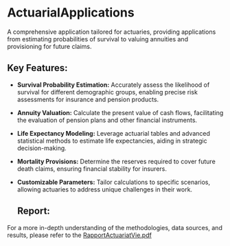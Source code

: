 # ActuarialApplications
A comprehensive application tailored for actuaries, providing applications from estimating probabilities of survival to valuing annuities and provisioning for future claims.
## Key Features:

- **Survival Probability Estimation:** Accurately assess the likelihood of survival for different demographic groups, enabling precise risk assessments for insurance and pension products.

- **Annuity Valuation:** Calculate the present value of cash flows, facilitating the evaluation of pension plans and other financial instruments.

- **Life Expectancy Modeling:** Leverage actuarial tables and advanced statistical methods to estimate life expectancies, aiding in strategic decision-making.

- **Mortality Provisions:** Determine the reserves required to cover future death claims, ensuring financial stability for insurers.

- **Customizable Parameters:** Tailor calculations to specific scenarios, allowing actuaries to address unique challenges in their work.

  ## Report:

For a more in-depth understanding of the methodologies, data sources, and results, please refer to the [RapportActuariatVie.pdf](https://github.com/EYAI/ActuarialApplications/files/13060504/RapportActuariatVie.pdf)


  
